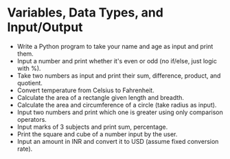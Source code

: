 # Variables, Data Types, and Input/Output
- Write a Python program to take your name and age as input and print them.
- Input a number and print whether it's even or odd (no if/else, just logic with %).
- Take two numbers as input and print their sum, difference, product, and quotient.
- Convert temperature from Celsius to Fahrenheit.
- Calculate the area of a rectangle given length and breadth.
- Calculate the area and circumference of a circle (take radius as input).
- Input two numbers and print which one is greater using only comparison operators.
- Input marks of 3 subjects and print sum, percentage.
- Print the square and cube of a number input by the user.
- Input an amount in INR and convert it to USD (assume fixed conversion rate).